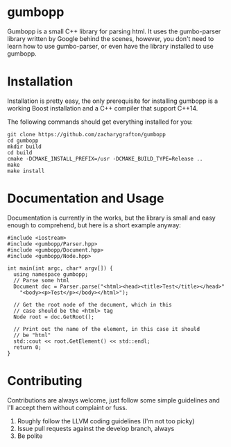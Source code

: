 # gumbopp

Gumbopp is a small C++ library for parsing html. It uses the
gumbo-parser library written by Google behind the scenes, however,
you don't need to learn how to use gumbo-parser, or even have the
library installed to use gumbopp.

# Installation

Installation is pretty easy, the only prerequisite for installing
gumbopp is a working Boost installation and a C++ compiler that
support C++14.

The following commands should get everything installed for you:
```
git clone https://github.com/zacharygrafton/gumbopp
cd gumbopp
mkdir build
cd build
cmake -DCMAKE_INSTALL_PREFIX=/usr -DCMAKE_BUILD_TYPE=Release ..
make
make install
```

# Documentation and Usage

Documentation is currently in the works, but the library is
small and easy enough to comprehend, but here is a short example
anyway:

```
#include <iostream>
#include <gumbopp/Parser.hpp>
#include <gumbopp/Document.hpp>
#include <gumbopp/Node.hpp>

int main(int argc, char* argv[]) {
  using namespace gumbopp;
  // Parse some html
  Document doc = Parser.parse("<html><head><title>Test</title></head>"
    "<body><p>Test</p></body></html>");

  // Get the root node of the document, which in this
  // case should be the <html> tag
  Node root = doc.GetRoot();

  // Print out the name of the element, in this case it should
  // be "html"
  std::cout << root.GetElement() << std::endl;
  return 0;
}
```

# Contributing

Contributions are always welcome, just follow some simple guidelines
and I'll accept them without complaint or fuss.

1. Roughly follow the LLVM coding guidelines (I'm not too picky)
2. Issue pull requests against the develop branch, always
3. Be polite
